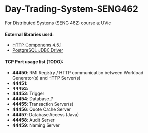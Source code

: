 # Day-Trading-System-SENG462
For Distributed Systems (SENG 462) course at UVic

#### External libraries used:
* [HTTP Components 4.5.1](http://hc.apache.org/downloads.cgi)
* [PostgreSQL JDBC Driver](https://jdbc.postgresql.org/download.html)


#### TCP Port usage list (TODO):
* **44450**: RMI Registry / HTTP communication between Workload Generator(s) and HTTP Server(s)
* **44451**: 
* **44452**: 
* **44453**: Trigger
* **44454**: Database..?
* **44455**: Transaction Server(s)
* **44456**: Quote Cache Server
* **44457**: Database Access (Java)
* **44458**: Audit Server
* **44459**: Naming Server
